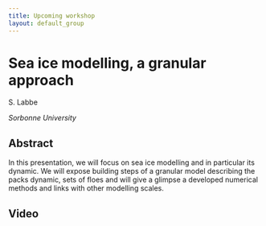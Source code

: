 ```yaml
---
title: Upcoming workshop
layout: default_group
---
```

# Sea ice modelling, a granular approach
S. Labbe

<i>Sorbonne University</i>

## Abstract

In this presentation, we will focus on sea ice modelling and in particular its dynamic. We will expose building steps of a
granular model describing the packs dynamic, sets of floes and will give a glimpse a developed numerical methods and links with
other modelling scales.

## Video
